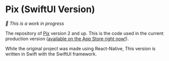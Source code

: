 # Pix (SwiftUI Version)

_🧱 This is a work in progress_

The repository of [Pix](https://github.com/Illu/Pix) version 2 and up. This is the code used in the current production version ([available on the App Store right now!](https://apps.apple.com/fr/app/pix-share-your-art/id1542611830?l=en)).

While the original project was made using React-Native, This version is written in Swift with the SwiftUI framework.
